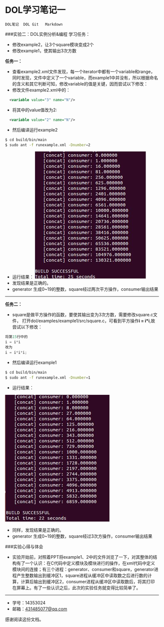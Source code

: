 # DOL学习笔记一

`DOL笔记  DOL Git   Markdown`

###实验二：DOL实例分析&编程
学习任务：
- 修改example2，让3个square模块变成2个
- 修改example1，使其输出3次方数

**任务一：**
- 查看example2.xml文件发现，每一个iterator中都有一个variable和range，同时发现，文件中定义了一个variable，而example1中并没有，所以根据命名的含义和其它判断可知，修改variable的值是关键，因而尝试以下修改：
- 修改文件example2.xml中的：
```xml
  <variable value="3" name="N"/>
```
- 将其中的value值改为2:
```xml
  <variable value="2" name="N"/>
```
- 然后编译运行example2
```bash
$ cd build/bin/main
$ sudo ant -f runexample.xml -Dnumber=2 
```
- 运行结果：
![Alt text](./task01.jpg)
- 发现结果是正确的。
- generator 生成0~19的整数，square经过两次平方操作，consumer输出结果

***

**任务二：**
- square是做平方操作的函数，要使其输出变为3次方数，需要修改square.c文件， 打开dol/examples/example1/src/square.c，可看到平方操作**i = i*i**,故尝试以下修改：
```c
将第15行中的
i = i*i
改为
i = i*i*i;
```
- 然后编译运行example1
```bash
$ cd build/bin/main
$ sudo ant -f runexample.xml -Dnumber=1 
```
- 运行结果：

![Alt text](./task02.jpg)
- 同样，发现结果是正确的。
- generator 生成0~19的整数，square经过3次方操作，consumer输出结果


###实验心得与体会
- 实验开始前，对照着PPT将example1、2中的文件浏览了一下，对其整体的结构有了一个认识：在C代码中定义模块及模块进行的操作，在xml代码中定义模块间的连接；有三个进程：generator、consumer和square，generator进程产生整数输出到缓冲区1，square进程从缓冲区中读取数之后进行数的计算，计算后输出到缓冲区2，consumer进程从缓冲区中读取数后，将其打印在屏幕上。有了一些认识之后，此次的实验任务就变得比较简单了。


***

- 学号：14353024
- 邮箱：<431485077@qq.com>  


感谢阅读这份文档。


[1]:http://www.vmware.com/cn.html
[2]:https://www.ubuntu.com
[3]:http://rj.baidu.com/soft/detail/13808.html?ald
[4]:http://cn.ubuntu.com/download/